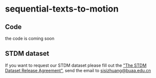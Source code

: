 # sequential-texts-to-motion
## Code
the code is coming soon
## STDM dataset
If you want to request our STDM dataset please fill out the ["The STDM Dataset Release Agreement"](), send the email to sisizhuang@buaa.edu.cn

